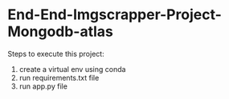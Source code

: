 # End-End-Imgscrapper-Project-Mongodb-atlas

Steps to execute this project:
1) create a virtual env using conda
2) run requirements.txt file
3) run app.py file
